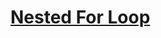 # [Nested For Loop](https://colab.research.google.com/drive/1iTXFsFby2BSJzyXrfjtsabF8_EiJynNc?usp=sharing)